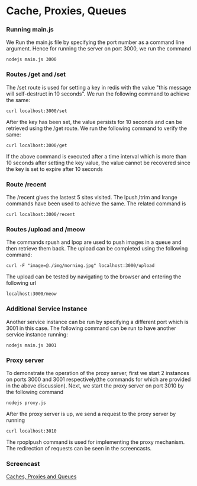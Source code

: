 Cache, Proxies, Queues
=========================

### Running main.js
 We Run the main.js file by specifying the port number as a command line argument. Hence for running the server on port 3000,
  we run the command
  ```
  nodejs main.js 3000
  ```


### Routes /get and /set
The /set route is used for setting a key in redis with the value "this message will self-destruct in 10 seconds". We run the following command to achieve the same:
```
curl localhost:3000/set
```

After the key has been set, the value persists for 10 seconds and can be retrieved using the /get route. We run the following command to verify the same:
```
curl localhost:3000/get
```
If the above command is executed after a time interval which is more than 10 seconds after setting the key value, the value cannot be recovered since the key is set to expire after 10 seconds

### Route /recent
The /recent gives the lastest 5 sites visited. The lpush,ltrim and lrange commands have been used to achieve the same. The related command is
```
curl localhost:3000/recent
```

### Routes /upload and /meow
The commands rpush and lpop are used to push images in a queue and then retrieve them back. The upload can be completed using the following command:
```
curl -F "image=@./img/morning.jpg" localhost:3000/upload
```
The upload can be tested by navigating to the browser and entering the following url
```
localhost:3000/meow
```

### Additional Service Instance
Another service instance can be run by specifying a different port which is 3001 in this case. The following command can be run to have another service instance running:
```
nodejs main.js 3001
```

### Proxy server
To demonstrate the operation of the proxy server, first we start 2 instances on ports 3000 and 3001 respectively(the commands for which are provided in the above discussion). Next, we start the proxy server on port 3010 by the following command
```
nodejs proxy.js
```
After the proxy server is up, we send a request to the proxy server by running
```
curl localhost:3010
```
The rpoplpush command is used for implementing the proxy mechanism. The redirection of requests can be seen in the screencasts.

### Screencast
[Caches, Proxies and Queues](https://youtu.be/2DJC813qm7U)
